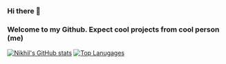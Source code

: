 ### Hi there 👋
### Welcome to my Github. Expect cool projects from cool person (me)
[![Nikhil's GitHub stats](https://github-readme-stats.vercel.app/api?username=nikhildodd&theme=tokyonight)](https://github.com/anuraghazra/github-readme-stats)
[![Top Lanugages](https://github-readme-stats.vercel.app/api/top-langs/?username=nikhildodd)](https://github.com/anuraghazra/github-readme-stats)
<!--
**nikhildodd/nikhildodd** is a ✨ _special_ ✨ repository because its `README.md` (this file) appears on your GitHub profile.

Here are some ideas to get you started:

- 🔭 I’m currently working on ...
- 🌱 I’m currently learning ...
- 👯 I’m looking to collaborate on ...
- 🤔 I’m looking for help with ...
- 💬 Ask me about ...
- 📫 How to reach me: ...
- 😄 Pronouns: ...
- ⚡ Fun fact: ...
-->
